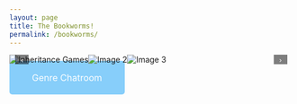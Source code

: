 ```yaml
---
layout: page
title: The Bookworms!
permalink: /bookworms/
---
```

<style>
.carousel {
    position: relative;
    overflow: hidden;
    max-width: 800px;
    margin: auto;
}
.carousel-track {
    display: flex;
    transition: transform 0.5s ease-in-out;
}
.carousel-image {
    width = 100px;
    height = 300px;
    flex-shrink: 0;
}
.carousel-button {
    position: absolute;
    top: 50%;
    transform: translateY(-50%);
    background: rgba(0, 0, 0, 0.5);
    color: white;
    border: none;
    padding: 10px;
    cursor: pointer;
}
.carousel-button.prev {
    left: 10px;
}
.carousel-button.next {
    right: 10px;
}
</style>

<div class="carousel">
    <div class="carousel-track">
        <img src="{{site.baseurl}}/navigation/sprint4-bookworms/images/inheritance_games.jpg" alt="Inheritance Games" class="carousel-image">
        <img src="image2.jpg" alt="Image 2" class="carousel-image">
        <img src="image3.jpg" alt="Image 3" class="carousel-image">
        <!-- Add more images as needed -->
    </div>
    <button class="carousel-button prev">‹</button>
    <button class="carousel-button next">›</button>
</div>

<script>
const track = document.querySelector('.carousel-track');
const images = Array.from(track.children);
const prevButton = document.querySelector('.carousel-button.prev');
const nextButton = document.querySelector('.carousel-button.next');

let currentIndex = 0;

function updateCarousel() {
    const imageWidth = images[0].getBoundingClientRect().width;
    track.style.transform = `translateX(-${currentIndex * imageWidth}px)`;
}

prevButton.addEventListener('click', () => {
    currentIndex = (currentIndex > 0) ? currentIndex - 1 : images.length - 1;
    updateCarousel();
});

nextButton.addEventListener('click', () => {
    currentIndex = (currentIndex < images.length - 1) ? currentIndex + 1 : 0;
    updateCarousel();
});
</script>


<a href="{{site.baseurl}}/navigation/sprint4-bookworms/genre_chatroom"
  style="background-color: rgb(135, 206, 250); color: white; padding: 20px 40px; text-align: center; text-decoration: none; border-radius: 5px; font-size: 16px;">
  Genre Chatroom 
</a>